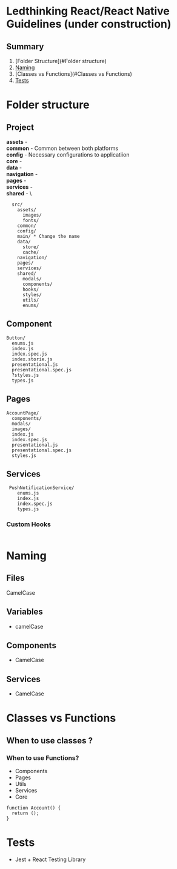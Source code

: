 # Ledthinking React/React Native Guidelines (under construction)

## Summary
  1.  [Folder Structure](#Folder structure)
  2.  [Naming](#Naming)
  3.  [Classes vs Functions](#Classes vs Functions)
  4.  [Tests](#Tests)

# Folder structure

## Project

**assets** - \
**common** - Common between both platforms\
**config** - Necessary configurations to applicatiion\
**core** - \
**data** - \
**navigation** - \
**pages** - \
**services** - \
**shared** - \

```
  src/
    assets/
      images/
      fonts/
    common/
    config/
    main/ * Change the name
    data/
      store/
      cache/
    navigation/
    pages/
    services/
    shared/
      modals/
      components/
      hooks/
      styles/
      utils/
      enums/
```

## Component

```
Button/
  enums.js
  index.js
  index.spec.js
  index.storie.js
  presentational.js
  presentational.spec.js
  ?styles.js
  types.js
```

## Pages

```
AccountPage/
  components/
  modals/
  images/
  index.js
  index.spec.js
  presentational.js
  presentational.spec.js
  styles.js
```

## Services

```
 PushNotificationService/
    enums.js
    index.js
    index.spec.js
    types.js
```

### Custom Hooks

```
```

# Naming

## Files

CamelCase

## Variables

- camelCase

## Components

- CamelCase

## Services

- CamelCase

# Classes vs Functions

## When to use classes ?



### When to use Functions?

- Components
- Pages
- Utils
- Services
- Core

```
function Account() {
  return ();
}
```

# Tests

  - Jest + React Testing Library
